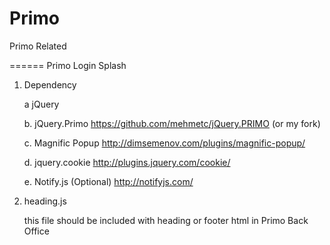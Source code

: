 Primo
=====

Primo Related


======
Primo Login Splash

1)	Dependency

	a	jQuery
	
	b.	jQuery.Primo   https://github.com/mehmetc/jQuery.PRIMO (or my fork)
	
	c.	Magnific Popup http://dimsemenov.com/plugins/magnific-popup/
	
	d.	jquery.cookie  http://plugins.jquery.com/cookie/
	
	e.	Notify.js (Optional) http://notifyjs.com/
	
2) heading.js 

	this file should be included with heading or footer html in Primo Back Office
